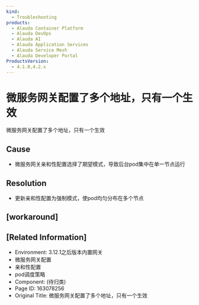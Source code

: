 ```yaml
---
kind:
  - Troubleshooting
products:
  - Alauda Container Platform
  - Alauda DevOps
  - Alauda AI
  - Alauda Application Services
  - Alauda Service Mesh
  - Alauda Developer Portal
ProductsVersion:
  - 4.1.0,4.2.x
---
```

<!-- A type of document that involves encountering a fault, diagnosing it, performing root cause analysis, and providing solutions. -->

# 微服务网关配置了多个地址，只有一个生效

微服务网关配置了多个地址，只有一个生效

## Cause
- 微服务网关亲和性配置选择了期望模式，导致后台pod集中在单一节点运行

## Resolution
- 更新亲和性配置为强制模式，使pod均匀分布在多个节点

## [workaround]

## [Related Information]
- Environment: 3.12.1之后版本内置网关
- 微服务网关配置
- 亲和性配置
- pod调度策略
- Component: (待归类)
- Page ID: 163078256
- Original Title: 微服务网关配置了多个地址，只有一个生效
